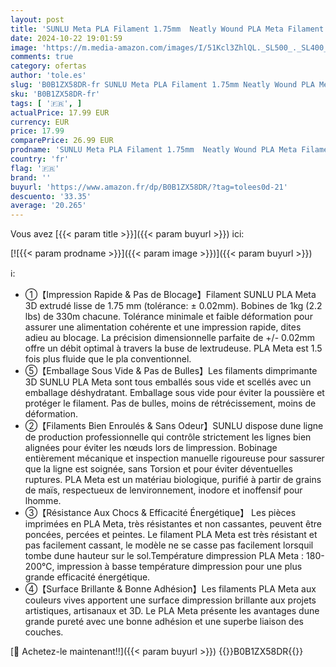 ```yaml
---
layout: post
title: 'SUNLU Meta PLA Filament 1.75mm  Neatly Wound PLA Meta Filament  Bonne Ténacité  Bonne Fluidité  Imprimante 3D Rapide  Précision Dimensionnelle +/- 0 02 mm  1KG  2.2lbs   Blanc'
date: 2024-10-22 19:01:59
image: 'https://m.media-amazon.com/images/I/51Kcl3ZhlQL._SL500_._SL400_.jpg'
comments: true
category: ofertas
author: 'tole.es'
slug: 'B0B1ZX58DR-fr SUNLU Meta PLA Filament 1.75mm Neatly Wound PLA Meta...'
sku: 'B0B1ZX58DR-fr'
tags: [ '🇫🇷', ]
actualPrice: 17.99 EUR
currency: EUR
price: 17.99
comparePrice: 26.99 EUR
prodname: 'SUNLU Meta PLA Filament 1.75mm  Neatly Wound PLA Meta Filament  Bonne Ténacité  Bonne Fluidité  Imprimante 3D Rapide  Précision Dimensionnelle +/- 0 02 mm  1KG  2.2lbs   Blanc'
country: 'fr'
flag: '🇫🇷'
brand: ''
buyurl: 'https://www.amazon.fr/dp/B0B1ZX58DR/?tag=tolees0d-21'
descuento: '33.35'
average: '20.265'
---
```


Vous avez [{{< param title >}}]({{< param buyurl >}}) ici:

[![{{< param prodname >}}]({{< param image >}})]({{< param buyurl >}})

ℹ️:

- ①【Impression Rapide & Pas de Blocage】Filament SUNLU PLA Meta 3D extrudé lisse de 1.75 mm (tolérance: ± 0.02mm). Bobines de 1kg (2.2 lbs) de 330m chacune. Tolérance minimale et faible déformation pour assurer une alimentation cohérente et une impression rapide, dites adieu au blocage. La précision dimensionnelle parfaite de +/- 0.02mm offre un débit optimal à travers la buse de lextrudeuse. PLA Meta est 1.5 fois plus fluide que le pla conventionnel.
- ⑤【Emballage Sous Vide & Pas de Bulles】Les filaments dimprimante 3D SUNLU PLA Meta sont tous emballés sous vide et scellés avec un emballage déshydratant. Emballage sous vide pour éviter la poussière et protéger le filament. Pas de bulles, moins de rétrécissement, moins de déformation.
- ②【Filaments Bien Enroulés & Sans Odeur】SUNLU dispose dune ligne de production professionnelle qui contrôle strictement les lignes bien alignées pour éviter les nœuds lors de limpression. Bobinage entièrement mécanique et inspection manuelle rigoureuse pour sassurer que la ligne est soignée, sans Torsion et pour éviter déventuelles ruptures. PLA Meta est un matériau biologique, purifié à partir de grains de maïs, respectueux de lenvironnement, inodore et inoffensif pour lhomme.
- ③【Résistance Aux Chocs & Efficacité Énergétique】 Les pièces imprimées en PLA Meta, très résistantes et non cassantes, peuvent être poncées, percées et peintes. Le filament PLA Meta est très résistant et pas facilement cassant, le modèle ne se casse pas facilement lorsquil tombe dune hauteur sur le sol.Température dimpression PLA Meta : 180-200℃, impression à basse température dimpression pour une plus grande efficacité énergétique.
- ④【Surface Brillante & Bonne Adhésion】Les filaments PLA Meta aux couleurs vives apportent une surface dimpression brillante aux projets artistiques, artisanaux et 3D. Le PLA Meta présente les avantages dune grande pureté avec une bonne adhésion et une superbe liaison des couches.

[🛒 Achetez-le maintenant!!]({{< param buyurl >}})
{{<world>}}B0B1ZX58DR{{</world>}}
